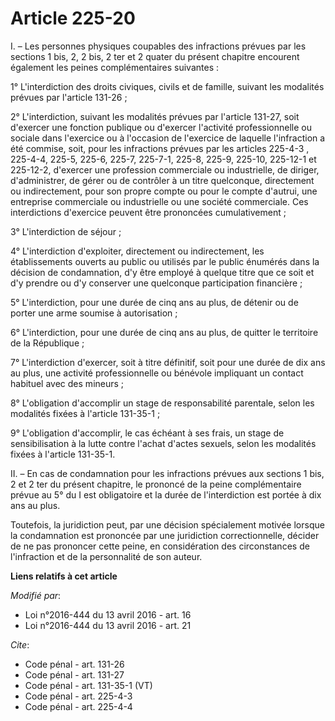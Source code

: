 # Article 225-20

I. – Les personnes physiques coupables des infractions prévues par les sections 1 bis, 2, 2 bis, 2 ter et 2 quater du présent
chapitre encourent également les peines complémentaires suivantes :

1° L'interdiction des droits civiques, civils et de famille, suivant les modalités prévues par l'article 131-26 ;

2° L'interdiction, suivant les modalités prévues par l'article 131-27, soit d'exercer une fonction publique ou d'exercer
l'activité professionnelle ou sociale dans l'exercice ou à l'occasion de l'exercice de laquelle l'infraction a été commise,
soit, pour les infractions prévues par les articles 225-4-3
, 225-4-4, 225-5, 225-6, 225-7, 225-7-1, 225-8, 225-9, 225-10, 225-12-1 et 225-12-2, d'exercer une profession commerciale ou
industrielle, de diriger, d'administrer, de gérer ou de contrôler à un titre quelconque, directement ou indirectement, pour
son propre compte ou pour le compte d'autrui, une entreprise commerciale ou industrielle ou une société commerciale. Ces
interdictions d'exercice peuvent être prononcées cumulativement ;

3° L'interdiction de séjour ;

4° L'interdiction d'exploiter, directement ou indirectement, les établissements ouverts au public ou utilisés par le public
énumérés dans la décision de condamnation, d'y être employé à quelque titre que ce soit et d'y prendre ou d'y conserver une
quelconque participation financière ;

5° L'interdiction, pour une durée de cinq ans au plus, de détenir ou de porter une arme soumise à autorisation ;

6° L'interdiction, pour une durée de cinq ans au plus, de quitter le territoire de la République ;

7° L'interdiction d'exercer, soit à titre définitif, soit pour une durée de dix ans au plus, une activité professionnelle ou
bénévole impliquant un contact habituel avec des mineurs ;

8° L'obligation d'accomplir un stage de responsabilité parentale, selon les modalités fixées à l'article 131-35-1 ;

9° L'obligation d'accomplir, le cas échéant à ses frais, un stage de sensibilisation à la lutte contre l'achat d'actes
sexuels, selon les modalités fixées à l'article 131-35-1.

II. – En cas de condamnation pour les infractions prévues aux sections 1 bis, 2 et 2 ter du présent chapitre, le prononcé de
la peine complémentaire prévue au 5° du I est obligatoire et la durée de l'interdiction est portée à dix ans au plus.

Toutefois, la juridiction peut, par une décision spécialement motivée lorsque la condamnation est prononcée par une
juridiction correctionnelle, décider de ne pas prononcer cette peine, en considération des circonstances de l'infraction et
de la personnalité de son auteur.

**Liens relatifs à cet article**

_Modifié par_:

  - Loi n°2016-444 du 13 avril 2016 - art. 16
  - Loi n°2016-444 du 13 avril 2016 - art. 21

_Cite_:

  - Code pénal - art. 131-26
  - Code pénal - art. 131-27
  - Code pénal - art. 131-35-1 (VT)
  - Code pénal - art. 225-4-3
  - Code pénal - art. 225-4-4
